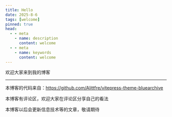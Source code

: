 ```yaml
---
title: Hello
date: 2025-8-6
tags: [welcome]
pinned: true
head:
  - - meta
    - name: description
      content: welcome
  - - meta
    - name: keywords
      content: welcome
---
```


欢迎大家来到我的博客

---

本博客的代码来自：https://github.com/Alittfre/vitepress-theme-bluearchive

本博客有评论区，欢迎大家在评论区分享自己的看法

本博客以后会更新信息技术等的文章，敬请期待
